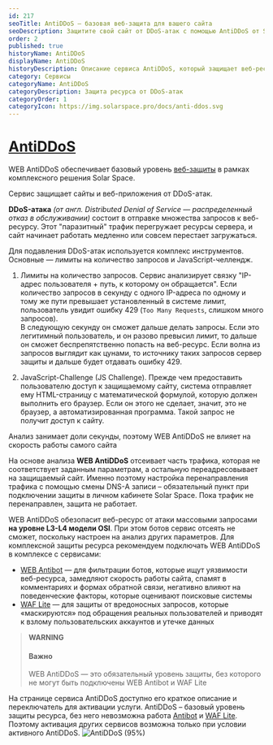```yaml
---
id: 217
seoTitle: AntiDDoS — базовая веб-защита для вашего сайта
seoDescription: Защитите свой сайт от DDoS-атак с помощью AntiDDoS от Solar Space. Сервис обеспечивает базовый уровень веб-защиты. Узнайте больше о преимуществах и активируйте услугу прямо сейчас!
order: 2
published: true
historyName: AntiDDoS
displayName: AntiDDoS
historyDescription: Описание сервиса AntiDDoS, который защищает веб-ресурсы от атак, направленных на замедление работы сайта или его недоступность
category: Сервисы
categoryName: AntiDDoS
categoryDescription: Защита ресурса от DDoS-атак
categoryOrder: 1
categoryIcon: https://img.solarspace.pro/docs/anti-ddos.svg
---
```


# [AntiDDoS](antiddos)

WEB AntiDDoS обеспечивает базовый уровень [веб-защиты]([240]) в рамках комплексного решения Solar Space.  

Сервис защищает сайты и веб-приложения от DDoS-атак.  

**DDoS-атака** *(от англ. Distributed Denial of Service — распределенный отказ в обслуживании)* состоит в отправке множества запросов к веб-ресурсу. Этот "паразитный" трафик перегружает ресурсы сервера, и сайт начинает работать медленно или совсем перестает загружаться.  

Для подавления DDoS-атак используется комплекс инструментов. Основные — лимиты на количество запросов и JavaScript-челлендж.

1. Лимиты на количество запросов. Сервис анализирует связку "IP-адрес пользователя + путь, к которому он обращается". Если количество запросов в секунду с одного IP-адреса по одному и тому же пути превышает установленный в системе лимит, пользователь увидит ошибку 429 (```Too Many Requests```, слишком много запросов).   
В следующую секунду он сможет дальше делать запросы. Если это легитимный пользователь, и он разово превысил лимит, то дальше он сможет беспрепятственно попасть на веб-ресурс. Если волна из запросов выглядит как цунами, то источнику таких запросов сервер защиты и дальше будет отдавать ошибку 429.  

3.  JavaScript-Challenge (JS Challenge). Прежде чем предоставить пользователю доступ к защищаемому сайту, система отправляет ему HTML-страницу с математической формулой, которую должен выполнить его браузер. Если он этого не сделает, значит, это не браузер, а автоматизированная программа. Такой запрос не получит доступ к сайту.

[//]: # (В основе **WEB AntiDDoS** от Solar Space лежит механизм reverse proxy — обратного прокси-сервера. Это означает, что для защиты веб-ресурса нужно заменить его IP-адрес на IP-адрес нашего сервера. Таким образом весь входящий трафик перенаправится сначала на сервер Solar Space. Там система проводит технический и статистический анализ трафика:)
[//]: # (- Технический анализ предполагает анализ сетевых данных, данных протоколов и SSL-сертификатов 'цифровых сертификатов подлинности сайта')
[//]: # (- Статистический анализ отслеживает всплески трафика или признаки аномального пользовательского поведения)

Анализ занимает доли секунды, поэтому WEB AntiDDoS не влияет на скорость работы самого сайта

На основе анализа **WEB AntiDDoS** отсеивает часть трафика, которая не соответствует заданным параметрам, а остальную переадресовывает на защищаемый сайт. Именно поэтому настройка перенаправления трафика с помощью смены DNS-А записи – обязательный пункт при подключении защиты в личном кабинете Solar Space. Пока трафик не перенаправлен, защита не работает.  

WEB AntiDDoS обезопасит веб-ресурс от атаки массовыми запросами **на уровне L3-L4 модели OSI**. При этом ботов сервис отсеять не сможет, поскольку настроен на анализ других параметров. Для комплексной защиты ресурса рекомендуем подключать WEB AntiDDoS в комплексе с сервисами:
- [WEB Antibot]([216]) — для фильтрации ботов, которые ищут уязвимости веб-ресурса, замедляют скорость работы сайта, спамят в комментариях и формах обратной связи, негативно влияют на поведенческие факторы, которые оценивают поисковые системы
- [WAF Lite]([234]) — для защиты от вредоносных запросов, которые «маскируются» под обращения реальных пользователей и приводят к взлому пользовательских аккаунтов и утечке данных

> **WARNING**
> #### Важно
> WEB AntiDDoS — это обязательный уровень защиты, без которого не могут быть подключены WEB Antibot и WAF Lite

На странице сервиса AntiDDoS доступно его краткое описание и переключатель для активации услуги. AntiDDoS – базовый уровень защиты ресурса, без него невозможна работа [Antibot]([216]) и [WAF Lite]([234]). Поэтому активация других сервисов возможна только при условии активного AntiDDoS.
![AntiDDoS (95%)](https://img.solarspace.pro/docs/antiddos.jpg "antiddos")